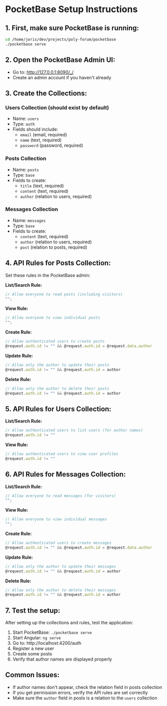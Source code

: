 # PocketBase Setup Instructions

## 1. First, make sure PocketBase is running:

```bash
cd /home/joris/dev/projects/poly-forum/pocketbase
./pocketbase serve
```

## 2. Open the PocketBase Admin UI:

- Go to: http://127.0.0.1:8090/_/
- Create an admin account if you haven't already

## 3. Create the Collections:

### Users Collection (should exist by default)

- Name: `users`
- Type: `auth`
- Fields should include:
  - `email` (email, required)
  - `name` (text, required)
  - `password` (password, required)

### Posts Collection

- Name: `posts`
- Type: `base`
- Fields to create:
  - `title` (text, required)
  - `content` (text, required)
  - `author` (relation to users, required)

### Messages Collection

- Name: `messages`
- Type: `base`
- Fields to create:
  - `content` (text, required)
  - `author` (relation to users, required)
  - `post` (relation to posts, required)

## 4. API Rules for Posts Collection:

Set these rules in the PocketBase admin:

**List/Search Rule:**

```javascript
// Allow everyone to read posts (including visitors)
"";
```

**View Rule:**

```javascript
// Allow everyone to view individual posts
"";
```

**Create Rule:**

```javascript
// Allow authenticated users to create posts
@request.auth.id != "" && @request.auth.id = @request.data.author
```

**Update Rule:**

```javascript
// Allow only the author to update their posts
@request.auth.id != "" && @request.auth.id = author
```

**Delete Rule:**

```javascript
// Allow only the author to delete their posts
@request.auth.id != "" && @request.auth.id = author
```

## 5. API Rules for Users Collection:

**List/Search Rule:**

```javascript
// Allow authenticated users to list users (for author names)
@request.auth.id != ""
```

**View Rule:**

```javascript
// Allow authenticated users to view user profiles
@request.auth.id != ""
```

## 6. API Rules for Messages Collection:

**List/Search Rule:**

```javascript
// Allow everyone to read messages (for visitors)
"";
```

**View Rule:**

```javascript
// Allow everyone to view individual messages
"";
```

**Create Rule:**

```javascript
// Allow authenticated users to create messages
@request.auth.id != "" && @request.auth.id = @request.data.author
```

**Update Rule:**

```javascript
// Allow only the author to update their messages
@request.auth.id != "" && @request.auth.id = author
```

**Delete Rule:**

```javascript
// Allow only the author to delete their messages
@request.auth.id != "" && @request.auth.id = author
```

## 7. Test the setup:

After setting up the collections and rules, test the application:

1. Start PocketBase: `./pocketbase serve`
2. Start Angular: `ng serve`
3. Go to: http://localhost:4200/auth
4. Register a new user
5. Create some posts
6. Verify that author names are displayed properly

## Common Issues:

- If author names don't appear, check the relation field in posts collection
- If you get permission errors, verify the API rules are set correctly
- Make sure the `author` field in posts is a relation to the `users` collection
